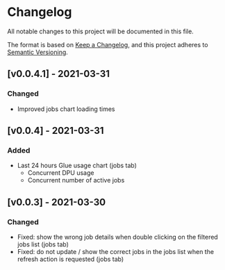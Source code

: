 # Changelog
All notable changes to this project will be documented in this file.

The format is based on [Keep a Changelog](https://keepachangelog.com/en/1.0.0/),
and this project adheres to [Semantic Versioning](https://semver.org/spec/v2.0.0.html).

## [v0.0.4.1] - 2021-03-31
### Changed
- Improved jobs chart loading times

## [v0.0.4] - 2021-03-31
### Added
- Last 24 hours Glue usage chart (jobs tab)
  - Concurrent DPU usage
  - Concurrent number of active jobs


## [v0.0.3] - 2021-03-30
### Changed
- Fixed: show the wrong job details when double clicking on the filtered jobs list (jobs tab)
- Fixed: do not update / show the correct jobs in the jobs list when the refresh action is requested (jobs tab)
